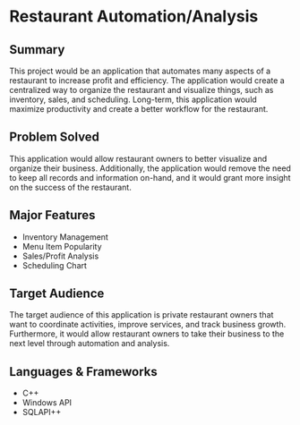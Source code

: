 # Restaurant Automation/Analysis

## Summary

This project would be an application that automates many aspects of a restaurant to increase
profit and efficiency. The application would create a centralized way to organize the restaurant and
visualize things, such as inventory, sales, and scheduling. Long-term, this application would maximize
productivity and create a better workflow for the restaurant.

## Problem Solved

This application would allow restaurant owners to better visualize and organize their business. Additionally,
the application would remove the need to keep all records and information on-hand, and it would grant more
insight on the success of the restaurant.

## Major Features

* Inventory Management
* Menu Item Popularity
* Sales/Profit Analysis
* Scheduling Chart

## Target Audience

The target audience of this application is private restaurant owners that want to coordinate activities, improve
services, and track business growth. Furthermore, it would allow restaurant owners to take their business to the
next level through automation and analysis.

## Languages & Frameworks

* C++
* Windows API
* SQLAPI++
